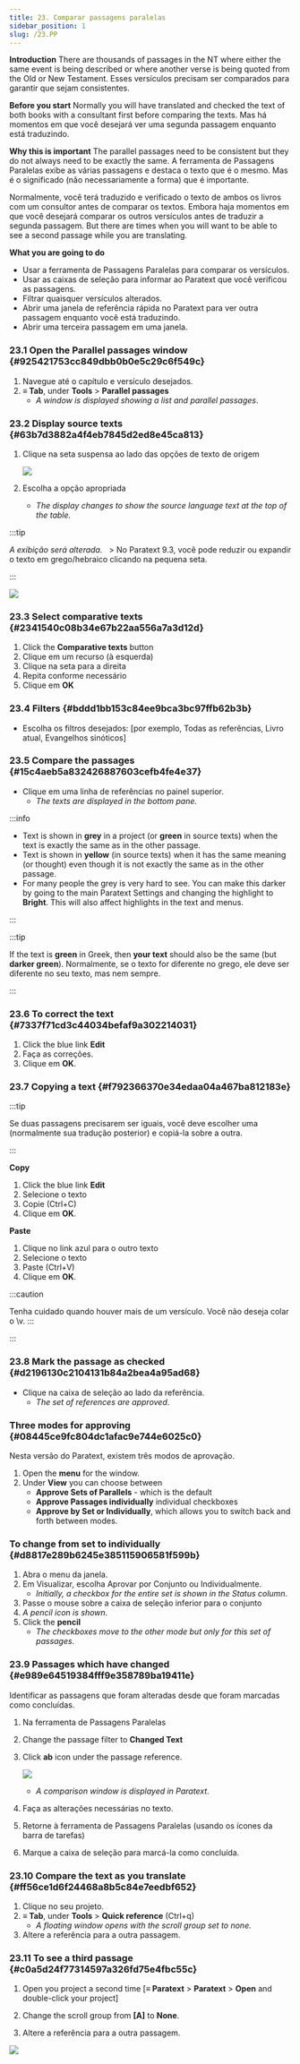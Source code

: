 ```yaml
---
title: 23. Comparar passagens paralelas
sidebar_position: 1
slug: /23.PP
---
```


**Introduction**
There are thousands of passages in the NT where either the same event is being described or where another verse is being quoted from the Old or New Testament. Esses versículos precisam ser comparados para garantir que sejam consistentes.

**Before you start**
Normally you will have translated and checked the text of both books with a consultant first before comparing the texts. Mas há momentos em que você desejará ver uma segunda passagem enquanto está traduzindo.

**Why this is important**
The parallel passages need to be consistent but they do not always need to be exactly the same. A ferramenta de Passagens Paralelas exibe as várias passagens e destaca o texto que é o mesmo. Mas é o significado (não necessariamente a forma) que é importante.

Normalmente, você terá traduzido e verificado o texto de ambos os livros com um consultor antes de comparar os textos. Embora haja momentos em que você desejará comparar os outros versículos antes de traduzir a segunda passagem. But there are times when you will want to be able to see a second passage while you are translating.

**What you are going to do**

- Usar a ferramenta de Passagens Paralelas para comparar os versículos.
- Usar as caixas de seleção para informar ao Paratext que você verificou as passagens.
- Filtrar quaisquer versículos alterados.
- Abrir uma janela de referência rápida no Paratext para ver outra passagem enquanto você está traduzindo.
- Abrir uma terceira passagem em uma janela.

### 23.1 Open the Parallel passages window {#925421753cc849dbb0b0e5c29c6f549c}

1. Navegue até o capítulo e versículo desejados.
2. **≡ Tab**, under **Tools** &gt; **Parallel passages**
   - _A window is displayed showing a list and parallel passages_.

### 23.2 Display source texts {#63b7d3882a4f4eb7845d2ed8e45ca813}

1. Clique na seta suspensa ao lado das opções de texto de origem

   ![](./586542551.png)

2. Escolha a opção apropriada
   - _The display changes to show the source language text at the top of the table._

:::tip

<em x-id="3">A exibição será alterada.</em>   > No Paratext 9.3, você pode reduzir ou expandir o texto em grego/hebraico clicando na pequena seta.

:::

![](./406509394.png)

### 23.3 Select comparative texts {#2341540c08b34e67b22aa556a7a3d12d}

1. Click the **Comparative texts** button
2. Clique em um recurso (à esquerda)
3. Clique na seta para a direita
4. Repita conforme necessário
5. Clique em **OK**

### 23.4 Filters {#bddd1bb153c84ee9bca3bc97ffb62b3b}

- Escolha os filtros desejados: [por exemplo, Todas as referências, Livro atual, Evangelhos sinóticos]

### 23.5 Compare the passages {#15c4aeb5a832426887603cefb4fe4e37}

- Clique em uma linha de referências no painel superior.
  - _The texts are displayed in the bottom pane._

:::info

- Text is shown in **grey** in a project (or **green** in source texts) when the text is exactly the same as in the other passage.
- Text is shown in **yellow** (in source texts) when it has the same meaning (or thought) even though it is not exactly the same as in the other passage.
- For many people the grey is very hard to see. You can make this darker by going to the main Paratext Settings and changing the highlight to **Bright**. This will also affect highlights in the text and menus.

:::

:::tip

If the text is **green** in Greek, then **your text** should also be the same (but **darker green**).
Normalmente, se o texto for diferente no grego, ele deve ser diferente no seu texto, mas nem sempre.

:::

### 23.6 To correct the text {#7337f71cd3c44034befaf9a302214031}

1. Click the blue link **Edit**
2. Faça as correções.
3. Clique em **OK**.

### 23.7 Copying a text {#f792366370e34edaa04a467ba812183e}

:::tip

Se duas passagens precisarem ser iguais, você deve escolher uma (normalmente sua tradução posterior) e copiá-la sobre a outra.

:::

**Copy**

1. Click the blue link **Edit**
2. Selecione o texto
3. Copie (Ctrl+C)
4. Clique em **OK**.

**Paste**

1. Clique no link azul para o outro texto
2. Selecione o texto
3. Paste (Ctrl+V)
4. Clique em **OK**.

:::caution

Tenha cuidado quando houver mais de um versículo. Você não deseja colar o \\v.
:::

:::

### 23.8 Mark the passage as checked {#d2196130c2104131b84a2bea4a95ad68}

- Clique na caixa de seleção ao lado da referência.
  - _The set of references are approved_.

### Three modes for approving {#08445ce9fc804dc1afac9e744e6025c0}

Nesta versão do Paratext, existem três modos de aprovação.

1. Open the **menu** for the window.
2. Under **View** you can choose between
   - **Approve Sets of Parallels** - which is the default
   - **Approve Passages individually** individual checkboxes
   - **Approve by Set or Individually**, which allows you to switch back and forth between modes.

### To change from set to individually {#d8817e289b6245e385115906581f599b}

1. Abra o menu da janela.
2. Em Visualizar, escolha Aprovar por Conjunto ou Individualmente.
   - _Initially, a checkbox for the entire set is shown in the Status column_.
3. Passe o mouse sobre a caixa de seleção inferior para o conjunto
4. _A pencil icon is shown_.
5. Click the **pencil**
   - _The checkboxes move to the other mode but only for this set of passages._

### 23.9 Passages which have changed {#e989e64519384fff9e358789ba19411e}

Identificar as passagens que foram alteradas desde que foram marcadas como concluídas.

1. Na ferramenta de Passagens Paralelas
2. Change the passage filter to **Changed Text**
3. Click **ab** icon under the passage reference.

   ![](./1103066999.png)

   - _A comparison window is displayed in Paratext._
4. Faça as alterações necessárias no texto.
5. Retorne à ferramenta de Passagens Paralelas (usando os ícones da barra de tarefas)
6. Marque a caixa de seleção para marcá-la como concluída.

### 23.10 Compare the text as you translate {#ff56ce1d6f24468a8b5c84e7eedbf652}

1. Clique no seu projeto.
2. **≡ Tab**, under **Tools** &gt; **Quick reference** (Ctrl+q)
   - _A floating_ _window_ _opens with the scroll group set to none._
3. Altere a referência para a outra passagem.

### 23.11 To see a third passage {#c0a5d24f77314597a326fd75e4fbc55c}

<div class='notion-row'>
<div class='notion-column' style={{width: 'calc((100% - (min(32px, 4vw) * 1)) * 0.5)'}}>

1. Open you project a second time [**≡ Paratext** > **Paratext** > **Open** and double-click your project]

2. Change the scroll group from **[A]** to **None**.

3. Altere a referência para a outra passagem.

</div><div className='notion-spacer'></div>

<div class='notion-column' style={{width: 'calc((100% - (min(32px, 4vw) * 1)) * 0.5)'}}>

![](./1458375744.png)

</div><div className='notion-spacer'></div>
</div>

